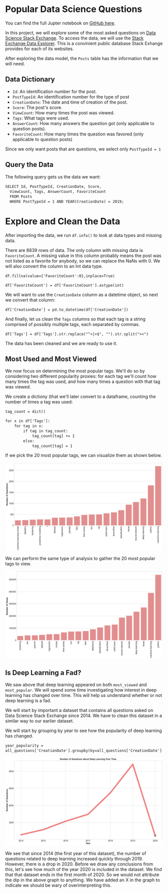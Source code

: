 # Popular Data Science Questions


You can find the full Jupter notebook on [GitHub here](https://github.com/joshfuchs/DataScience_projects/blob/master/Popular_Data_Science_Questions.ipynb).

In this project, we will explore some of the most asked questions on [Data Science Stack Exchange](https://datascience.stackexchange.com/). To access the data, we will use the [Stack Exchange Data Explorer](https://data.stackexchange.com/datascience/query/new). This is a convinient public database Stack Exhange provides for each of its websites. 

After exploring the data model, the ```Posts``` table has the information that we will need. 

## Data Dictionary

- ```Id```: An identification number for the post.
- ```PostTypeId```: An identification number for the type of post
- ```CreationDate```: The date and time of creation of the post.
- ```Score```: The post's score.
- ```ViewCount```: How many times the post was viewed.
- ```Tags```: What tags were used.
- ```AnswerCount```: How many answers the question got (only applicable to question posts).
- ```FavoriteCount```: How many times the question was favored (only applicable to question posts)

Since we only want posts that are questions, we select only ```PostTypeId = 1```


## Query the Data
The following query gets us the data we want:

```
SELECT Id, PostTypeId, CreationDate, Score,
  ViewCount, Tags, AnswerCount, FavoriteCount 
  FROM Posts
  WHERE PostTypeId = 1 AND YEAR(CreationDate) = 2019;
```

# Explore and Clean the Data

After importing the data, we run ```df.info()``` to look at data types and missing data. 

There are 8839 rows of data. The only column with missing data is ```FavoriteCount```. A missing value in this column probably means the post was not listed as a favorite for anybody, so we can replace the NaNs with 0. We will also convert the column to an Int data type.

```
df.fillna(value={'FavoriteCount':0},inplace=True)
```
```
df['FavoriteCount'] = df['FavoriteCount'].astype(int)
```

We will want to use the ```CreationDate``` column as a datetime object, so next we convert that column:

```
df['CreationDate'] = pd.to_datetime(df['CreationDate'])
```
And finally, let us clean the ```Tags``` columns so that each tag is a string comprised of possibly multiple tags, each separated by commas.
```
df['Tags'] = df['Tags'].str.replace("^<|>$", "").str.split("><")
```

The data has been cleaned and we are ready to use it.

## Most Used and Most Viewed

We now focus on determining the most popular tags. We'll do so by considering two different popularity proxies: for each tag we'll count how many times the tag was used, and how many times a question with that tag was viewed.

We create a dictiony (that we'll later convert to a dataframe, counting the number of times a tag was used:

```
tag_count = dict()
```
```
for x in df['Tags']:
    for tag in x:
        if tag in tag_count:
            tag_count[tag] += 1
        else:
            tag_count[tag] = 1
```    

If we pick the 20 most popular tags, we can visualize them as shown below.

![Most Popular Questions](/docs/assets/most-popular-questions.png)

We can perform the same type of analysis to gather the 20 most popular tags to view.

![Most Popular Views](/docs/assets/most-popular-views.png)

## Is Deep Learning a Fad?

We saw above that deep learning appeared on both ```most_viewed``` and ```most_popular```. We will spend some time investigating how interest in deep learning has changed over time. This will help us understand whether or not deep learning is a fad. 

We will start by important a dataset that contains all questions asked on Data Science Stack Exchange since 2014. We have to clean this dataset in a similar way to our earlier dataset. 

We will start by grouping by year to see how the popularity of deep learning has changed. 

```
year_popularity = all_questions['CreationDate'].groupby(by=all_questions['CreationDate'].dt.year).size()
```

![Deep Learning Over Time](/docs/assets/deep-learning-over-time.png)

We see that since 2014 (the first year of this dataset), the number of questions related to deep learning increased quickly through 2019. However, there is a drop in 2020. Before we draw any conclusions from this, let's see how much of the year 2020 is included in the dataset. We find that that dataset ends in the first month of 2020. So we would not attribute the dip in the above graph to anything. We have added an X in the graph to indicate we should be wary of overinterpreting this.

